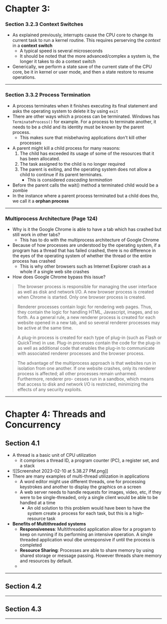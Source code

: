 # Chapter 3:
### Section 3.2.3 Context Switches
- As explained previously, interrupts cause the CPU core to change its current task to run a kernel routine. This requires perserving the *context* in a **context switch**
	- A typical speed is several microseconds 
	- It should be noted that the more advanced/complex a system is, the longer it takes to do a context switch
- Generically, we perform a state save of the current state of the CPU core, be it in kernel or user mode, and then a state restore to resume operations.
---
### Section 3.3.2 Process Termination 
- A process terminates when it finishes executing its final statement and asks the operating system to delete it by using `exit` 
- There are other ways which a process can be terminated. Windows has `TerminateProcess()` for example. For a process to terminate another, it needs to be a child and its identity must be known by the parent process. 
	- This makes sure that misbehaving applications don't kill other processes
- A parent might kill a child process for many reasons: 
	1. The child has exceeded its usage of some of the resources that it has been allocated. 
	2. The task assigned to the child is no longer required 
	3. The parent is exiting, and the operating system does not allow a child to continue if its parent terminates.
		- This is considered *cascading termination*
- Before the parent calls the wait() method a terminated child would be a zombie 
- In the instance where a parent process terminated but a child does tho, we call it a **orphan process**
---
### Multiprocess Architecture (Page 124)
- Why is it the Google Chrome is able to have a tab which has crashed but still work in other tabs? 
	- This has to do with the multiprocess architecture of Google Chrome 
- Because of how processes are understood by the operating system, if a program has a thread that has failed crashed, there is no difference in the eyes of the operating system of whether the thread or the entire process has crashed
	- This is why other browsers such as Internet Explorer crash as a whole if a single web site crashes
- How does Google Chrome bypass this issue? 
> The browser process is responsible for managing the user interface as well as disk and network I/O. A new browser process is created when Chrome is started. Only one browser process is created.

> Renderer processes contain logic for rendering web pages. Thus, they contain the logic for handling HTML, Javascript, images, and so forth. As a general rule, a new renderer process is created for each website opened in a new tab, and so several renderer processes may be active at the same time.

> A plug-in process is created for each type of plug-in (such as Flash or QuickTime) in use. Plug-in processes contain the code for the plug-in as well as additional code that enables the plug-in to communicate with associated renderer processes and the browser process.

>The advantage of the multiprocess approach is that websites run in isolation from one another. If one website crashes, only its renderer process is affected; all other processes remain unharmed. Furthermore, renderer pro- cesses run in a sandbox, which means that access to disk and network I/O is restricted, minimizing the effects of any security exploits.
---
# Chapter 4:  Threads and Concurrency 
## Section 4.1
- A thread is a basic unit of CPU utilization
	- it comprises a thread ID, a program counter (PC), a register set, and a stack
- ![[Screenshot 2023-02-10 at 5.38.27 PM.png]]
- There are many examples of multi-thread utilization in applications
	- A word editor might use different threads, one for processing keystrokes and another to display the graphics on a screen 
	- A web server needs to handle requests for images, video, etc, if they were to be single-threaded, only a single client would be able to be handled at a time 
		- An old solution to this problem would have been to have the system create a process for each task, but this is a high-resource task 
- **Benefits of Multithreaded systems**
	- **Responsiveness**: Multithreaded application allow for a program to keep on running if its performing an intensive operation. A single threaded application woul dbe unresponsive if until the process is completed
	- **Resource Sharing**: Processes are able to share memory by using shared storage or message passing. However threads share memory and resources by default. 
	- 
---
## Section 4.2 
---
## Section 4.3
---